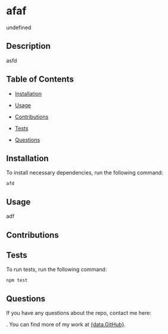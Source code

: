 # afaf
undefined

## Description

asfd

## Table of Contents

* [Installation](#Installation)

* [Usage](#Usage)


* [Contributions](#Contributions)

* [Tests](#Tests)

* [Questions](#Questions)

## Installation

To install necessary dependencies, run the following command: 

```
afd
```

## Usage

adf



## Contributions



## Tests

To run tests, run the following command:

```
npm test
```

## Questions

If you have any questions about the repo, contact me here: 

. You can find more of my work at [{data.GitHub}](https://github.com//).


